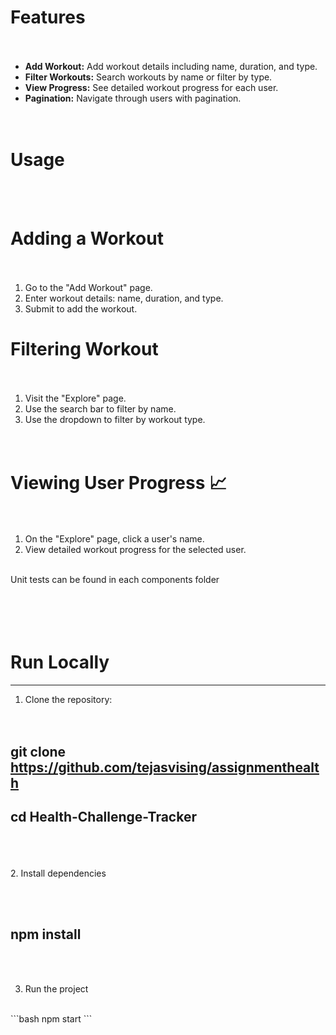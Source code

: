
# Features<br><br>

- **Add Workout:** Add workout details including name, duration, and type.<br>
- **Filter Workouts:** Search workouts by name or filter by type.<br>
- **View Progress:** See detailed workout progress for each user.<br>
- **Pagination:** Navigate through users with pagination.<br>
  <br><br>
# Usage
<br><br>
# Adding a Workout<br><br>

1. Go to the "Add Workout" page.<br>
2. Enter workout details: name, duration, and type.<br>
3. Submit to add the workout.<br>

# Filtering Workout<br><br>

1. Visit the "Explore" page.<br>
2. Use the search bar to filter by name.<br>
3. Use the dropdown to filter by workout type.<br>
<br><br>
# Viewing User Progress 📈<br><br>

1. On the "Explore" page, click a user's name.<br>
2. View detailed workout progress for the selected user.<br>
<br>
Unit tests can be found in each components folder<br><br><br><br><br>




# Run Locally<br>
****
1. Clone the repository:<br><br><br>

  
  ## git clone https://github.com/tejasvising/assignmenthealth<br>
  ## cd Health-Challenge-Tracker
  
<br><br><br>
2. Install dependencies

<br><br>
  ## npm install
<br><br>

3. Run the project
<br>
```bash
   npm start
```



 
 
